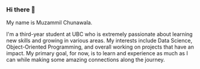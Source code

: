 ### Hi there 👋

My name is Muzammil Chunawala.

I'm a third-year student at UBC who is extremely passionate about learning new skills and growing in various areas. My interests include Data Science, Object-Oriented Programming, and overall working on projects that have an impact. My primary goal, for now, is to learn and experience as much as I can while making some amazing connections along the journey.

<!--
**MuzammilC/MuzammilC** is a ✨ _special_ ✨ repository because its `README.md` (this file) appears on your GitHub profile.

Here are some ideas to get you started:

- 🔭 I’m currently working on ...
- 🌱 I’m currently learning ...
- 👯 I’m looking to collaborate on ...
- 🤔 I’m looking for help with ...
- 💬 Ask me about ...
- 📫 How to reach me: ...
- 😄 Pronouns: ...
- ⚡ Fun fact: ...
-->
